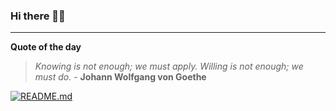 ### Hi there 👋🏻


---

**Quote of the day**

> *Knowing is not enough; we must apply. Willing is not enough; we must do.* - **Johann Wolfgang von Goethe** 

[![README.md](https://github.com/marcolovazzano/marcolovazzano/actions/workflows/readme.yml/badge.svg?branch=main)](https://github.com/marcolovazzano/marcolovazzano/actions/workflows/readme.yml)
